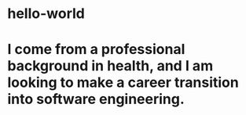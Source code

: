 # hello-world
# I come from a professional background in health, and I am looking to make a career transition into software engineering.
